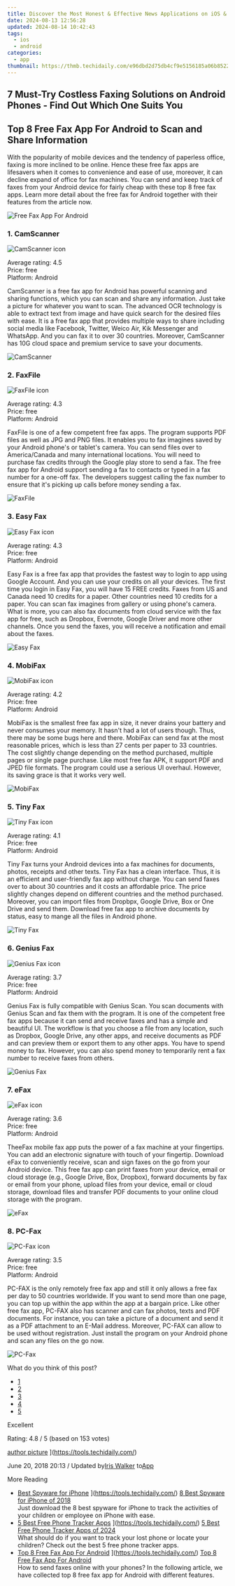 ```yaml
---
title: Discover the Most Honest & Effective News Applications on iOS & Android - A Comprehensive Ranking of Your Best Options!
date: 2024-08-13 12:56:28
updated: 2024-08-14 10:42:43
tags:
  - ios
  - android
categories:
  - app
thumbnail: https://thmb.techidaily.com/e96dbd2d75db4cf9e5156185a06b8522a82e72348433fead285cc509b104d60e.jpg
---
```


## 7 Must-Try Costless Faxing Solutions on Android Phones - Find Out Which One Suits You

## Top 8 Free Fax App For Android to Scan and Share Information

 With the popularity of mobile devices and the tendency of paperless office, faxing is more inclined to be online. Hence these free fax apps are lifesavers when it comes to convenience and ease of use, moreover, it can decline expand of office for fax machines. You can send and keep track of faxes from your Android device for fairly cheap with these top 8 free fax apps. Learn more detail about the free fax for Android together with their features from the article now.

![Free Fax App For Android](https://www.aiseesoft.com/images/resource/free-fax-app-for-android/free-fax-app-for-android.jpg)

### 1\. CamScanner

![CamScanner icon](https://www.aiseesoft.com/images/resource/free-fax-app-for-android/camscanner-icon.jpg)

Average rating: 4.5  
Price: free  
Platform: Android

CamScanner is a free fax app for Android has powerful scanning and sharing functions, which you can scan and share any information. Just take a picture for whatever you want to scan. The advanced OCR technology is able to extract text from image and have quick search for the desired files with ease. It is a free fax app that provides multiple ways to share including social media like Facebook, Twitter, Weico Air, Kik Messenger and WhatsApp. And you can fax it to over 30 countries. Moreover, CamScanner has 10G cloud space and premium service to save your documents.

![CamScanner](https://www.aiseesoft.com/images/resource/free-fax-app-for-android/camscanner.jpg)

[](https://play.google.com/store/apps/details?id=com.intsig.camscanner)

### 2\. FaxFile

![FaxFile icon](https://www.aiseesoft.com/images/resource/free-fax-app-for-android/faxfile-icon.jpg)

Average rating: 4.3  
Price: free  
Platform: Android

FaxFile is one of a few competent free fax apps. The program supports PDF files as well as JPG and PNG files. It enables you to fax imagines saved by your Android phone's or tablet's camera. You can send files over to America/Canada and many international locations. You will need to purchase fax credits through the Google play store to send a fax. The free fax app for Android support sending a fax to contacts or typed in a fax number for a one-off fax. The developers suggest calling the fax number to ensure that it's picking up calls before money sending a fax.

![FaxFile](https://www.aiseesoft.com/images/resource/free-fax-app-for-android/faxfile-fax-android.jpg)

[](https://play.google.com/store/apps/details?id=com.actualsoftware.faxfile)

### 3\. Easy Fax

![Easy Fax icon](https://www.aiseesoft.com/images/resource/free-fax-app-for-android/easy-fax-icon.jpg)

Average rating: 4.3  
Price: free  
Platform: Android

Easy Fax is a free fax app that provides the fastest way to login to app using Google Account. And you can use your credits on all your devices. The first time you login in Easy Fax, you will have 15 FREE credits. Faxes from US and Canada need 10 credits for a paper. Other countries need 10 credits for a paper. You can scan fax imagines from gallery or using phone's camera. What is more, you can also fax documents from cloud service with the fax app for free, such as Dropbox, Evernote, Google Driver and more other channels. Once you send the faxes, you will receive a notification and email about the faxes.

![Easy Fax](https://www.aiseesoft.com/images/resource/free-fax-app-for-android/easy-fax.jpg)

[](https://play.google.com/store/apps/details?id=com.coolmobilesolution.easyfax)

### 4\. MobiFax

![MobiFax icon](https://www.aiseesoft.com/images/resource/free-fax-app-for-android/mobifax-icon.jpg)

Average rating: 4.2  
Price: free  
Platform: Android

MobiFax is the smallest free fax app in size, it never drains your battery and never consumes your memory. It hasn't had a lot of users though. Thus, there may be some bugs here and there. MobiFax can send fax at the most reasonable prices, which is less than 27 cents per paper to 33 countries. The cost slightly change depending on the method purchased, multiple pages or single page purchase. Like most free fax APK, it support PDF and JPED file formats. The program could use a serious UI overhaul. However, its saving grace is that it works very well.

![MobiFax](https://www.aiseesoft.com/images/resource/free-fax-app-for-android/mobifax.jpg)

[](https://play.google.com/store/apps/details?id=xyz.onlinefaks.cepfaks)

### 5\. Tiny Fax

![Tiny Fax icon](https://www.aiseesoft.com/images/resource/free-fax-app-for-android/tiny-fax-icon.jpg)

Average rating: 4.1  
Price: free  
Platform: Android

Tiny Fax turns your Android devices into a fax machines for documents, photos, receipts and other texts. Tiny Fax has a clean interface. Thus, it is an efficient and user-friendly fax app without charge. You can send faxes over to about 30 countries and it costs an affordable price. The price slightly changes depend on different countries and the method purchased. Moreover, you can import files from Dropbpx, Google Drive, Box or One Drive and send them. Download free fax app to archive documents by status, easy to mange all the files in Android phone.

![Tiny Fax](https://www.aiseesoft.com/images/resource/free-fax-app-for-android/tiny-fax.jpg)

[](https://play.google.com/store/apps/details?id=com.appxy.tinyfax)

### 6\. Genius Fax

![Genius Fax icon](https://www.aiseesoft.com/images/resource/free-fax-app-for-android/genius-fax-icon.jpg)

Average rating: 3.7  
Price: free  
Platform: Android

Genius Fax is fully compatible with Genius Scan. You scan documents with Genius Scan and fax them with the program. It is one of the competent free fax apps because it can send and receive faxes and has a simple and beautiful UI. The workflow is that you choose a file from any location, such as Dropbox, Google Drive, any other apps, and receive documents as PDF and can preview them or export them to any other apps. You have to spend money to fax. However, you can also spend money to temporarily rent a fax number to receive faxes from others.

![Genius Fax](https://www.aiseesoft.com/images/resource/free-fax-app-for-android/genius-fax.jpg)

[](https://play.google.com/store/apps/details?id=com.thegrizzlylabs.geniusfax)

### 7\. eFax

![eFax icon](https://www.aiseesoft.com/images/resource/free-fax-app-for-android/efax-icon.jpg)

Average rating: 3.6  
Price: free  
Platform: Android

 TheeFax mobile fax app puts the power of a fax machine at your fingertips. You can add an electronic signature with touch of your fingertip. Download eFax to conveniently receive, scan and sign faxes on the go from your Android device. This free fax app can print faxes from your device, email or cloud storage (e.g., Google Drive, Box, Dropbox), forward documents by fax or email from your phone, upload files from your device, email or cloud storage, download files and transfer PDF documents to your online cloud storage with the program.

![eFax](https://www.aiseesoft.com/images/resource/free-fax-app-for-android/efax.jpg)

[](https://play.google.com/store/apps/details?id=com.j2.efax)

### 8\. PC-Fax

![PC-Fax icon](https://www.aiseesoft.com/images/resource/free-fax-app-for-android/pc-fax-icon.jpg)

Average rating: 3.5  
Price: free  
Platform: Android

PC-FAX is the only remotely free fax app and still it only allows a free fax per day to 50 countries worldwide. If you want to send more than one page, you can top up within the app within the app at a bargain price. Like other free fax app, PC-FAX also has scanner and can fax photos, texts and PDF documents. For instance, you can take a picture of a document and send it as a PDF attachment to an E-Mail address. Moreover, PC-FAX can allow to be used without registration. Just install the program on your Android phone and scan any files on the go now.

![PC-Fax](https://www.aiseesoft.com/images/resource/free-fax-app-for-android/pc-fax.jpg)

[](https://play.google.com/store/apps/details?id=de.fax.freefax)

What do you think of this post?

* [1](https://tools.techidaily.com/)
* [2](https://tools.techidaily.com/)
* [3](https://tools.techidaily.com/)
* [4](https://tools.techidaily.com/)
* [5](https://tools.techidaily.com/)

Excellent

Rating: 4.8 / 5 (based on 153 votes)

[author picture](https://www.aiseesoft.com/images/author/iris.png) ](https://tools.techidaily.com/)

 June 20, 2018 20:13 / Updated by[Iris Walker](https://tools.techidaily.com/) to[App](https://tools.techidaily.com/)

More Reading

* [Best Spyware for iPhone](https://www.aiseesoft.com/images/more-reading/spyware-for-iphone-s.jpg) ](https://tools.techidaily.com/) [8 Best Spyware for iPhone of 2018](https://tools.techidaily.com/)  
 Just download the 8 best spyware for iPhone to track the activities of your children or employee on iPhone with ease.
* [5 Best Free Phone Tracker Apps](https://www.aiseesoft.com/images/more-reading/free-phone-tracker-s.jpg) ](https://tools.techidaily.com/) [5 Best Free Phone Tracker Apps of 2024](https://tools.techidaily.com/)  
 What should do if you want to track your lost phone or locate your children? Check out the best 5 free phone tracker apps.
* [Top 8 Free Fax App For Android](https://www.aiseesoft.com/images/more-reading/free-fax-app-for-android-s.jpg) ](https://tools.techidaily.com/) [Top 8 Free Fax App For Android](https://tools.techidaily.com/)  
 How to send faxes online with your phones? In the following article, we have collected top 8 free fax app for Android with different features.

<ins class="adsbygoogle"
     style="display:block"
     data-ad-format="autorelaxed"
     data-ad-client="ca-pub-7571918770474297"
     data-ad-slot="1223367746"></ins>



<ins class="adsbygoogle"
     style="display:block"
     data-ad-client="ca-pub-7571918770474297"
     data-ad-slot="8358498916"
     data-ad-format="auto"
     data-full-width-responsive="true"></ins>
